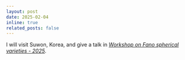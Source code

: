 ```yaml
---
layout: post
date: 2025-02-04
inline: true
related_posts: false
---
```


I will visit Suwon, Korea, and give a talk in *<a href = "https://sites.google.com/view/wfsv2025">Workshop on Fano spherical varieties - 2025</a>*.
